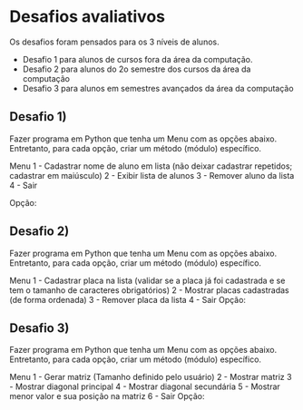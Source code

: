 # Desafios avaliativos
Os desafios foram pensados para os 3 níveis de alunos. 

- Desafio 1 para alunos de cursos fora da área da computação.
- Desafio 2 para alunos do 2o semestre dos cursos da área da computação
- Desafio 3 para alunos em semestres avançados da área da computação

## Desafio 1)
Fazer programa em Python que tenha um Menu com as opções abaixo. Entretanto, para cada opção, criar um método (módulo) específico.

Menu
  1 - Cadastrar nome de aluno em lista (não deixar cadastrar repetidos; cadastrar em maiúsculo)
  2 - Exibir lista de alunos
  3 - Remover aluno da lista
  4 - Sair

Opção:

## Desafio 2)
Fazer programa em Python que tenha um Menu com as opções abaixo. Entretanto, para cada opção, criar um método (módulo) específico.

Menu
1 - Cadastrar placa na lista (validar se a placa já foi cadastrada e se tem o tamanho de caracteres obrigatórios)
2 - Mostrar placas cadastradas (de forma ordenada)
3 - Remover placa da lista
4 - Sair
Opção: 

## Desafio 3)
Fazer programa em Python que tenha um Menu com as opções abaixo. Entretanto, para cada opção, criar um método (módulo) específico.

Menu
1 - Gerar matriz (Tamanho definido pelo usuário)
2 - Mostrar matriz
3 - Mostrar diagonal principal
4 - Mostrar diagonal secundária
5 - Mostrar menor valor e sua posição na matriz
6 - Sair
Opção: 
